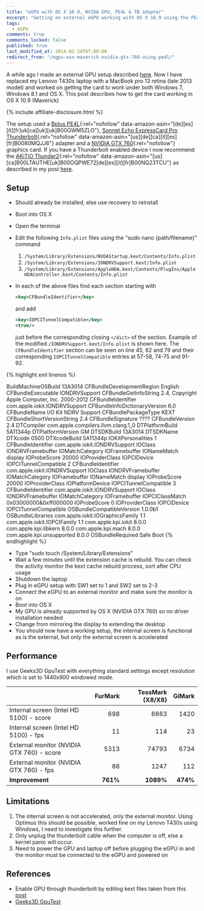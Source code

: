 ```yaml
---
title: "eGPU with OS X 10.9, NVIDA GPU, PE4L & TB adapter"
excerpt: "Getting en external eGPU working with OS X 10.9 using the PE4L with Sonnet adapter"
tags:
  - eGPU
comments: true
comments_locked: false
published: true
last_modified_at: 2014-02-24T07:00:00
redirect_from: "/egpu-osx-maverick-nvidia-gtx-760-using-pe4l/"
---
```

A while ago I made an external GPU setup described [here](/projects/external-graphics-card-experiment-part-1/). Now I have replaced my Lenovo T430s laptop with a MacBook pro 13 retina (late 2013 model) and worked on getting the card to work under both Windows 7, Windows 8.1 and OS X. This post describes how to get the card working in OS X 10.9 (Maverick)

{% include affiliate-disclosure.html %}

The setup used a [Bplus PE4L](https://www.amazon.com/dp/B00GWM5ZLO/?tag=oddoneout0a-20){:rel="nofollow" data-amazon-asin="[de][es][it][fr]uk[ca][uk][uk]B00GWM5ZLO"}, [Sonnet Echo ExpressCard Pro Thunderbolt](https://www.amazon.com/dp/B0080MQJJ6/?tag=oddoneout0a-20){:rel="nofollow" data-amazon-asin="[us][de][ca][it][es][fr]B0080MQJJ6"} adapter and a [NVIDIA GTX 760](https://www.amazon.com/s/ref=nb_sb_noss_2?url=search-alias%3Daps&field-keywords=NVIDIA+GTX+760&tag=oddoneout0a-20){:rel="nofollow"} graphics card.
If you have a Thunderbolt enabled device I now recommend the [AKiTiO Thunder2](https://www.amazon.com/dp/B00LTAUTHE/?tag=oddoneout0a-20){:rel="nofollow" data-amazon-asin="[us][ca]B00LTAUTHE[uk]B00OQPWE72[de][es][it][fr]B00NQ23TCU"} as described in my post [here](/projects/thunderbolt-2-egpu-setup-using-akitio-thunder/).

## Setup

* Should already be installed, else use recovery to reinstall
* Boot into OS X
* Open the terminal
* Edit the following `Info.plist` files using the "sudo nano {path/filename}" command
    1. `/System/Library/Extensions/NVDAStartup.kext/Contents/Info.plist`
    2. `/System/Library/Extensions/IONDRVSupport.kext/Info.plist`
    3. `/System/Library/Extensions/AppleHDA.kext/Contents/PlugIns/AppleHDAController.kext/Contents/Info.plist`
* In each of the above files find each section starting with

   ```xml
   <key>CFBundleIdentifier</key>
   ```

   and add

   ```xml
   <key>IOPCITunnelCompatible</key>
   <true/>
   ```

   just before the corresponding closing `</dict>` of the section. Example of the modified `/IONDRVSupport.kext/Info.plist` is shown here. The `CFBundleIdentifier` section can be seen on line 45, 62 and 79 and their corresponding `IOPCITunnelCompatible` entries at 57-58, 74-75 and 91-92.

{% highlight xml linenos %}
<?xml version="1.0" encoding="UTF-8"?>
<!DOCTYPE plist PUBLIC "-//Apple//DTD PLIST 1.0//EN" "http://www.apple.com/DTDs/PropertyList-1.0.dtd">
<plist version="1.0">
<dict>
  <key>BuildMachineOSBuild</key>
  <string>13A3014</string>
  <key>CFBundleDevelopmentRegion</key>
  <string>English</string>
  <key>CFBundleExecutable</key>
  <string>IONDRVSupport</string>
  <key>CFBundleGetInfoString</key>
  <string>2.4, Copyright Apple Computer, Inc. 2000-2012</string>
  <key>CFBundleIdentifier</key>
  <string>com.apple.iokit.IONDRVSupport</string>
  <key>CFBundleInfoDictionaryVersion</key>
  <string>6.0</string>
  <key>CFBundleName</key>
  <string>I/O Kit NDRV Support</string>
  <key>CFBundlePackageType</key>
  <string>KEXT</string>
  <key>CFBundleShortVersionString</key>
  <string>2.4</string>
  <key>CFBundleSignature</key>
  <string>????</string>
  <key>CFBundleVersion</key>
  <string>2.4</string>
  <key>DTCompiler</key>
  <string>com.apple.compilers.llvm.clang.1_0</string>
  <key>DTPlatformBuild</key>
  <string>5A11344p</string>
  <key>DTPlatformVersion</key>
  <string>GM</string>
  <key>DTSDKBuild</key>
  <string>13A3014</string>
  <key>DTSDKName</key>
  <string></string>
  <key>DTXcode</key>
  <string>0500</string>
  <key>DTXcodeBuild</key>
  <string>5A11344p</string>
  <key>IOKitPersonalities</key>
  <dict>
    <key>1</key>
    <dict>
      <key>CFBundleIdentifier</key>
      <string>com.apple.iokit.IONDRVSupport</string>
      <key>IOClass</key>
      <string>IONDRVFramebuffer</string>
      <key>IOMatchCategory</key>
      <string>IOFramebuffer</string>
      <key>IONameMatch</key>
      <string>display</string>
      <key>IOProbeScore</key>
      <integer>20000</integer>
      <key>IOProviderClass</key>
      <string>IOPCIDevice</string>
      <key>IOPCITunnelCompatible</key>
      <true/>
    </dict>
    <key>2</key>
    <dict>
      <key>CFBundleIdentifier</key>
      <string>com.apple.iokit.IONDRVSupport</string>
      <key>IOClass</key>
      <string>IONDRVFramebuffer</string>
      <key>IOMatchCategory</key>
      <string>IOFramebuffer</string>
      <key>IONameMatch</key>
      <string>display</string>
      <key>IOProbeScore</key>
      <integer>20000</integer>
      <key>IOProviderClass</key>
      <string>IOPlatformDevice</string>
      <key>IOPCITunnelCompatible</key>
      <true/>
    </dict>
    <key>3</key>
    <dict>
      <key>CFBundleIdentifier</key>
      <string>com.apple.iokit.IONDRVSupport</string>
      <key>IOClass</key>
      <string>IONDRVFramebuffer</string>
      <key>IOMatchCategory</key>
      <string>IOFramebuffer</string>
      <key>IOPCIClassMatch</key>
      <string>0x03000000&amp;0xff000000</string>
      <key>IOProbeScore</key>
      <integer>0</integer>
      <key>IOProviderClass</key>
      <string>IOPCIDevice</string>
      <key>IOPCITunnelCompatible</key>
      <true/>
    </dict>
  </dict>
  <key>OSBundleCompatibleVersion</key>
  <string>1.0.0b1</string>
  <key>OSBundleLibraries</key>
  <dict>
    <key>com.apple.iokit.IOGraphicsFamily</key>
    <string>1.1</string>
    <key>com.apple.iokit.IOPCIFamily</key>
    <string>1.1</string>
    <key>com.apple.kpi.iokit</key>
    <string>8.0.0</string>
    <key>com.apple.kpi.libkern</key>
    <string>8.0.0</string>
    <key>com.apple.kpi.mach</key>
    <string>8.0.0</string>
    <key>com.apple.kpi.unsupported</key>
    <string>8.0.0</string>
  </dict>
  <key>OSBundleRequired</key>
  <string>Safe Boot</string>
</dict>
</plist>{% endhighlight %}

* Type "sudo touch /System/Library/Extensions"
* Wait a few minutes until the extension cache is rebuild. You can check the activity monitor the kext cache rebuild process, sort after CPU usage
* Shutdown the laptop
* Plug in eGPU setup with SW1 set to 1 and SW2 set to 2-3
* Connect the eGPU to an external monitor and make sure the monitor is on
* Boot into OS X
* My GPU is already supported by OS X (NVIDIA GTX 760) so no driver installation needed
* Change from mirroring the display to extending the desktop
* You should now have a working setup, the internal screen is functional as is the external, but only the external screen is accelerated

## Performance
I use Geeks3D GpuTest with everything standard settings except resolution which is set to 1440x900 windowed mode.

| |FurMark|TessMark (X8/X8)|GiMark|
|---|---:|---:|---:|
|Internal screen (Intel HD 5100) - score|698|6863|1420|
|Internal screen (Intel HD 5100) - fps|11|114|23|
|External monitor (NVIDIA GTX 760) - score|5313|74793|6734|
|External monitor (NVIDIA GTX 760) - fps|88|1247|112|
|**Improvement**|**761%**|**1089%**|**474%**|

## Limitations

1. The internal screen is not accelerated, only the external monitor. Using Optimus this should be possible, worked fine on my Lenovo T430s using Windows, I need to investigate this further.
2. Only unplug the thunderbolt cable when the computer is off, else a kernel panic will occur.
3. Need to power the GPU and laptop off before plugging the eGPU in and the monitor must be connected to the eGPU and powered on

## References

* Enable GPU through thunderbolt by editing kext files taken from this [post](http://www.journaldulapin.com/2013/08/24/a-thunderbolt-gpu-on-a-mac-how-to/)
* [Geeks3D GpuTest](http://www.geeks3d.com/gputest/)

